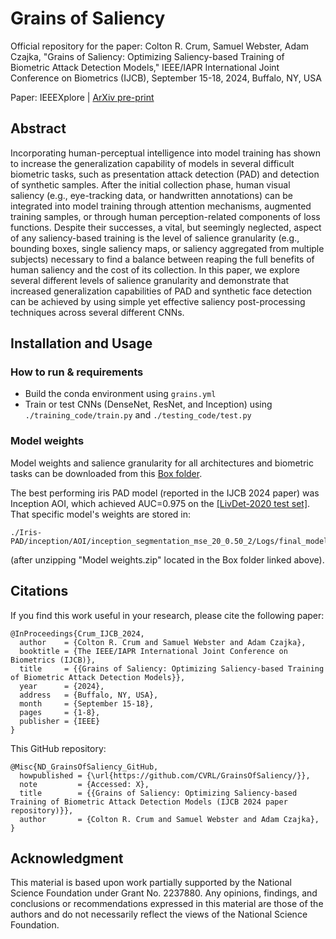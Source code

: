 # Grains of Saliency

Official repository for the paper: Colton R. Crum, Samuel Webster, Adam Czajka, "Grains of Saliency: Optimizing Saliency-based Training of Biometric Attack Detection Models," IEEE/IAPR International Joint Conference on Biometrics (IJCB), September 15-18, 2024, Buffalo, NY, USA 

Paper: IEEEXplore | [ArXiv pre-print](https://arxiv.org/abs/2405.00650)

## Abstract

Incorporating human-perceptual intelligence into model training has shown to increase the generalization capability of models in several difficult biometric tasks, such as presentation attack detection (PAD) and detection of synthetic samples. After the initial collection phase, human visual saliency (e.g., eye-tracking data, or handwritten annotations) can be integrated into model training through attention mechanisms, augmented training samples, or through human perception-related components of loss functions. Despite their successes, a vital, but seemingly neglected, aspect of any saliency-based training is the level of salience granularity (e.g., bounding boxes, single saliency maps, or saliency aggregated from multiple subjects) necessary to find a balance between reaping the full benefits of human saliency and the cost of its collection. In this paper, we explore several different levels of salience granularity and demonstrate that increased generalization capabilities of PAD and synthetic face detection can be achieved by using simple yet effective saliency post-processing techniques across several different CNNs.

## Installation and Usage

### How to run & requirements
- Build the conda environment using `grains.yml`
- Train or test CNNs (DenseNet, ResNet, and Inception) using `./training_code/train.py` and `./testing_code/test.py`

### Model weights

Model weights and salience granularity for all architectures and biometric tasks can be downloaded from this [Box folder](https://notredame.box.com/s/r6v0iujuv5rm4ui2pfromi6460te23na).

The best performing iris PAD model (reported in the IJCB 2024 paper) was Inception AOI, which achieved AUC=0.975 on the [[LivDet-2020 test set]](https://arxiv.org/abs/2009.00749). That specific model's weights are stored in:

```
./Iris-PAD/inception/AOI/inception_segmentation_mse_20_0.50_2/Logs/final_model.pth
```

(after unzipping "Model weights.zip" located in the Box folder linked above).

## Citations

If you find this work useful in your research, please cite the following paper:

```
@InProceedings{Crum_IJCB_2024,
  author    = {Colton R. Crum and Samuel Webster and Adam Czajka},
  booktitle = {The IEEE/IAPR International Joint Conference on Biometrics (IJCB)},
  title     = {{Grains of Saliency: Optimizing Saliency-based Training of Biometric Attack Detection Models}},
  year      = {2024},
  address   = {Buffalo, NY, USA},
  month     = {September 15-18},
  pages     = {1-8},
  publisher = {IEEE}
}
```

This GitHub repository:
```
@Misc{ND_GrainsOfSaliency_GitHub,
  howpublished = {\url{https://github.com/CVRL/GrainsOfSaliency/}},
  note         = {Accessed: X},
  title        = {{Grains of Saliency: Optimizing Saliency-based Training of Biometric Attack Detection Models (IJCB 2024 paper repository)}},
  author       = {Colton R. Crum and Samuel Webster and Adam Czajka},
}
```

## Acknowledgment
This material is based upon work partially supported by the National Science Foundation under Grant No. 2237880. Any opinions, findings, and conclusions
or recommendations expressed in this material are those of the authors and do not necessarily reflect the views of the National Science Foundation.
